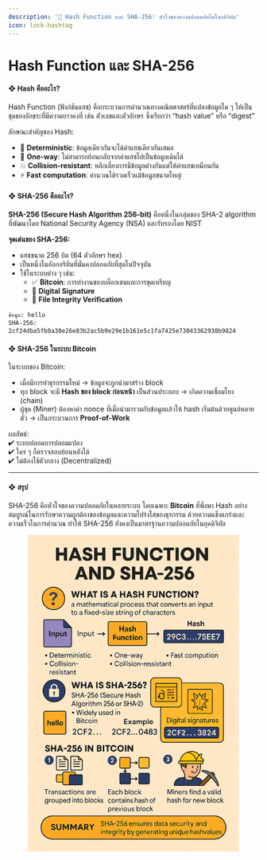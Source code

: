 ```yaml
---
description: '🔐 Hash Function และ SHA-256: หัวใจของความปลอดภัยในโลกดิจิทัล'
icon: lock-hashtag
---
```


# Hash Function และ SHA-256

#### ❖ Hash คืออะไร?

Hash Function (ฟังก์ชันแฮช) คือกระบวนการคำนวณทางคณิตศาสตร์ที่แปลงข้อมูลใด ๆ ให้เป็นชุดของอักขระที่มีความยาวคงที่ เช่น ตัวเลขและตัวอักษร ซึ่งเรียกว่า “hash value” หรือ “digest”

ลักษณะสำคัญของ Hash:

* 📌 **Deterministic**: ข้อมูลเดียวกันจะได้ค่าแฮชเดียวกันเสมอ
* 🔐 **One-way**: ไม่สามารถย้อนกลับจากค่าแฮชไปเป็นข้อมูลเดิมได้
* 💥 **Collision-resistant**: หลีกเลี่ยงการมีข้อมูลต่างกันแต่ให้ค่าแฮชเหมือนกัน
* ⚡ **Fast computation**: คำนวณได้รวดเร็วแม้ข้อมูลขนาดใหญ่

#### ❖ SHA-256 คืออะไร?

**SHA-256 (Secure Hash Algorithm 256-bit)** คือหนึ่งในกลุ่มของ SHA-2 algorithm ที่พัฒนาโดย National Security Agency (NSA) และรับรองโดย NIST

**จุดเด่นของ SHA-256:**

* แฮชขนาด 256 บิต (64 ตัวอักษร hex)
* เป็นหนึ่งในอัลกอริทึมที่มั่นคงปลอดภัยที่สุดในปัจจุบัน
* ใช้ในระบบต่าง ๆ เช่น:
  * ✅ **Bitcoin**: การทำงานของบล็อกเชนและการขุดเหรียญ
  * 🔐 **Digital Signature**
  * 📁 **File Integrity Verification**

```
ข้อมูล: hello
SHA-256: 2cf24dba5fb0a30e26e83b2ac5b9e29e1b161e5c1fa7425e73043362938b9824
```

#### ❖ SHA-256 ในระบบ Bitcoin

ในระบบของ Bitcoin:

* เมื่อมีการทำธุรกรรมใหม่ → ข้อมูลจะถูกนำมาสร้าง block
* ทุก block จะมี **Hash ของ block ก่อนหน้า** เป็นส่วนประกอบ → เกิดความเชื่อมโยง (chain)
* ผู้ขุด (Miner) ต้องหาค่า nonce ที่เมื่อนำมารวมกับข้อมูลแล้วให้ hash เริ่มต้นด้วยศูนย์หลายตัว → เป็นกระบวนการ **Proof-of-Work**

ผลลัพธ์:\
✔ ระบบปลอดการปลอมแปลง\
✔ ใคร ๆ ก็ตรวจสอบย้อนหลังได้\
✔ ไม่ต้องใช้ตัวกลาง (Decentralized)

***

#### ❖ สรุป

SHA-256 คือหัวใจของความปลอดภัยในหลายระบบ โดยเฉพาะ **Bitcoin** ที่พึ่งพา Hash อย่างสมบูรณ์ในการรักษาความถูกต้องของข้อมูลและความโปร่งใสของธุรกรรม ด้วยความแข็งแกร่งและความเร็วในการคำนวณ ทำให้ SHA-256 ยังคงเป็นมาตรฐานความปลอดภัยในยุคดิจิทัล

<figure><img src="../.gitbook/assets/image (1) (1).png" alt=""><figcaption></figcaption></figure>
